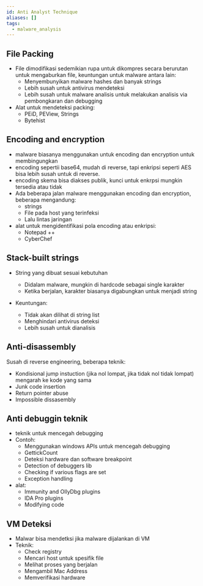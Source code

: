 ```yaml
---
id: Anti Analyst Technique
aliases: []
tags:
  - malware_analysis
---
```


## File Packing

- File dimodifikasi sedemikian rupa untuk dikompres secara berurutan untuk mengaburkan file, keuntungan untuk malware antara lain:
  - Menyembunyikan malware hashes dan banyak strings
  - Lebih susah untuk antivirus mendeteksi
  - Lebih susah untuk malware analisis untuk melakukan analisis via pembongkaran dan debugging
- Alat untuk mendeteksi packing:
  - PEiD, PEView, Strings
  - Bytehist

## Encoding and encryption

- malware biasanya menggunakan untuk encoding dan encryption untuk membingungkan
- encoding sepertii base64, mudah di reverse, tapi enkripsi seperti AES bisa lebih susah untuk di reverse.
- encoding skema bisa diakses publik, kunci untuk enkrpsi mungkin tersedia atau tidak
- Ada beberapa jalan malware menggunakan encoding dan encryption, beberapa mengandung:
  - strings
  - File pada host yang terinfeksi
  - Lalu lintas jaringan
- alat untuk mengidentifikasi pola encoding atau enkripsi:
  - Notepad ++
  - CyberChef

## Stack-built strings

- String yang dibuat sesuai kebutuhan

  - Didalam malware, mungkin di hardcode sebagai single karakter
  - Ketika berjalan, karakter biasanya digabungkan untuk menjadi string

- Keuntungan:
  - Tidak akan dilihat di string list
  - Menghindari antivirus deteksi
  - Lebih susah untuk dianalisis

## Anti-disassembly

Susah di reverse engineering, beberapa teknik:

- Kondisional jump instuction (jika nol lompat, jika tidak nol tidak lompat) mengarah ke kode yang sama
- Junk code insertion
- Return pointer abuse
- Impossible dissasembly

## Anti debuggin teknik

- teknik untuk mencegah debugging
- Contoh:
  - Menggunakan windows APIs untuk mencegah debugging
  - GettickCount
  - Deteksi hardware dan software breakpoint
  - Detection of debuggers lib
  - Checking if various flags are set
  - Exception handling
- alat:
  - Immunity and OllyDbg plugins
  - IDA Pro plugins
  - Modifying code

## VM Deteksi

- Malwar bisa mendetksi jika malware dijalankan di VM
- Teknik:
  - Check registry
  - Mencari host untuk spesifik file
  - Melihat proses yang berjalan
  - Mengambil Mac Address
  - Memverifikasi hardware
